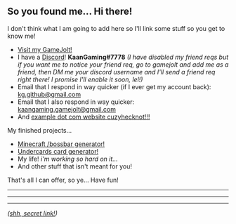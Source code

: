 ## So you found me... Hi there!

I don't think what I am going to add here so I'll link some stuff so you get to know me!
 - [Visit my GameJolt!](https://www.gamejolt.com/@KaanGaming)
 - I have a [Discord](https://discord.com)! **KaanGaming#7778** *(I have disabled my friend reqs but if you want me to notice your friend req, go to gamejolt and add me as a friend, then DM me your discord username and I'll send a friend req right there! I promise I'll enable it soon, lel!)*
 - Email that I respond in way quicker (if I ever get my account back): kg.github@gmail.com
 - Email that I also respond in way quicker: kaangaming.gamejolt@gmail.com
 - And [example dot com website cuzyhecknot!!!](https://example.com/)
 
My finished projects...

 - [Minecraft /bossbar generator!](http://mcbbgen.herokuapp.com/)
 - [Undercards card generator!](http://uc-card-gen.herokuapp.com/)
 - My life! *i'm working so hard on it...*
 - And other stuff that isn't meant for you!
 
That's all I can offer, so ye... Have fun!

---

---

---

*([shh, secret link!](https://stickbugged.com))*
